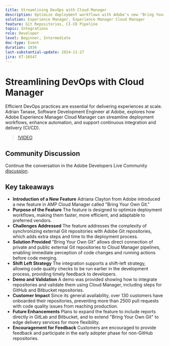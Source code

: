 ```yaml
---
title: Streamlining DevOps with Cloud Manager
description: Optimize deployment workflows with Adobe's new "Bring Your Own Git" feature in AMP Cloud Manager, allowing direct integration of external Git repositories, supporting a shift-left strategy for early code quality checks, and enhancing efficiency and adaptability.
solution: Experience Manager, Experience Manager Cloud Manager
feature: Git Repositories, CI-CD Pipeline
topic: Integrations
role: Developer
level: Beginner, Intermediate
doc-type: Event
duration: 1034
last-substantial-update: 2024-11-27
jira: KT-16547
---
```


# Streamlining DevOps with Cloud Manager

Efficient DevOps practices are essential for delivering experiences at scale. Adrian Tanase, Software Development Engineer at Adobe, explores how Adobe Experience Manager Cloud Manager can streamline deployment workflows, enhance automation, and support continuous integration and delivery (CI/CD).

>[!VIDEO](https://video.tv.adobe.com/v/3439904/?learn=on&enablevpops)

## Community Discussion

Continue the conversation in the Adobe Developers Live Community [discussion](https://adobe.ly/3Ywf7Vm).

## Key takeaways

* **Introduction of a New Feature** Adriana Clayton from Adobe introduced a new feature in AMP Cloud Manager called "Bring Your Own Git."
* **Purpose of the Feature** The feature is designed to optimize deployment workflows, making them faster, more efficient, and adaptable to preferred vendors.
* **Challenges Addressed** The feature addresses the complexity of synchronizing external Git repositories with Adobe Git repositories, which adds extra steps and time to the deployment process.
* **Solution Provided** "Bring Your Own Git" allows direct connection of private and public external Git repositories to Cloud Manager pipelines, enabling immediate perception of code changes and running actions before code merging.
* **Shift Left Strategy** The integration supports a shift-left strategy, allowing code quality checks to be run earlier in the development process, providing timely feedback to developers.
* **Demo and Validation** A demo was provided showing how to integrate repositories and validate them using Cloud Manager, including steps for GitHub and Bitbucket repositories.
* **Customer Impact** Since its general availability, over 130 customers have onboarded their repositories, preventing more than 2500 pull requests with code quality issues from reaching production.
* **Future Enhancements** Plans to expand the feature to include reports directly in GitLab and Bitbucket, and to extend "Bring Your Own Git" to edge delivery services for more flexibility.
* **Encouragement for Feedback** Customers are encouraged to provide feedback and participate in the early adopter phase for non-GitHub repositories.
